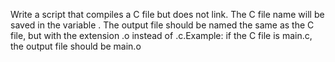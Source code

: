 Write a script that compiles a C file but does not link. The C file name will be saved in the variable . The output file should be named the same as the C file, but with the extension .o instead of .c.Example: if the C file is main.c, the output file should be main.o
